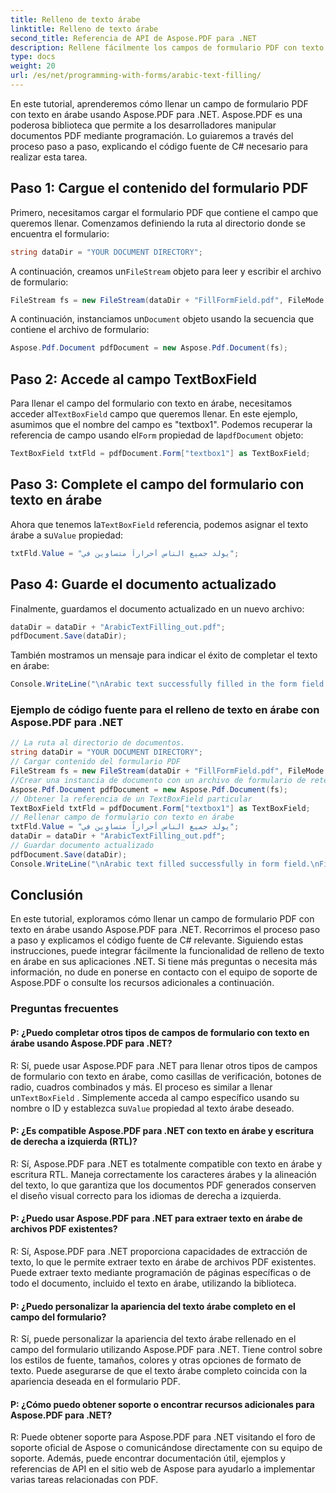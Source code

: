 ```yaml
---
title: Relleno de texto árabe
linktitle: Relleno de texto árabe
second_title: Referencia de API de Aspose.PDF para .NET
description: Rellene fácilmente los campos de formulario PDF con texto en árabe utilizando Aspose.PDF para .NET.
type: docs
weight: 20
url: /es/net/programming-with-forms/arabic-text-filling/
---
```

En este tutorial, aprenderemos cómo llenar un campo de formulario PDF con texto en árabe usando Aspose.PDF para .NET. Aspose.PDF es una poderosa biblioteca que permite a los desarrolladores manipular documentos PDF mediante programación. Lo guiaremos a través del proceso paso a paso, explicando el código fuente de C# necesario para realizar esta tarea.

## Paso 1: Cargue el contenido del formulario PDF

Primero, necesitamos cargar el formulario PDF que contiene el campo que queremos llenar. Comenzamos definiendo la ruta al directorio donde se encuentra el formulario:

```csharp
string dataDir = "YOUR DOCUMENT DIRECTORY";
```

 A continuación, creamos un`FileStream` objeto para leer y escribir el archivo de formulario:

```csharp
FileStream fs = new FileStream(dataDir + "FillFormField.pdf", FileMode.Open, FileAccess.ReadWrite);
```

 A continuación, instanciamos un`Document` objeto usando la secuencia que contiene el archivo de formulario:

```csharp
Aspose.Pdf.Document pdfDocument = new Aspose.Pdf.Document(fs);
```

## Paso 2: Accede al campo TextBoxField

 Para llenar el campo del formulario con texto en árabe, necesitamos acceder al`TextBoxField` campo que queremos llenar. En este ejemplo, asumimos que el nombre del campo es "textbox1". Podemos recuperar la referencia de campo usando el`Form` propiedad de la`pdfDocument` objeto:

```csharp
TextBoxField txtFld = pdfDocument.Form["textbox1"] as TextBoxField;
```

## Paso 3: Complete el campo del formulario con texto en árabe

 Ahora que tenemos la`TextBoxField` referencia, podemos asignar el texto árabe a su`Value` propiedad:

```csharp
txtFld.Value = "يولد جميع الناس أحراراً متساوين في";
```

## Paso 4: Guarde el documento actualizado

Finalmente, guardamos el documento actualizado en un nuevo archivo:

```csharp
dataDir = dataDir + "ArabicTextFilling_out.pdf";
pdfDocument.Save(dataDir);
```

También mostramos un mensaje para indicar el éxito de completar el texto en árabe:

```csharp
Console.WriteLine("\nArabic text successfully filled in the form field.\nFile saved in the following location: " + dataDir);
```

### Ejemplo de código fuente para el relleno de texto en árabe con Aspose.PDF para .NET 
```csharp
// La ruta al directorio de documentos.
string dataDir = "YOUR DOCUMENT DIRECTORY";
// Cargar contenido del formulario PDF
FileStream fs = new FileStream(dataDir + "FillFormField.pdf", FileMode.Open, FileAccess.ReadWrite);
//Crear una instancia de documento con un archivo de formulario de retención de flujo
Aspose.Pdf.Document pdfDocument = new Aspose.Pdf.Document(fs);
// Obtener la referencia de un TextBoxField particular
TextBoxField txtFld = pdfDocument.Form["textbox1"] as TextBoxField;
// Rellenar campo de formulario con texto en árabe
txtFld.Value = "يولد جميع الناس أحراراً متساوين في";
dataDir = dataDir + "ArabicTextFilling_out.pdf";
// Guardar documento actualizado
pdfDocument.Save(dataDir);
Console.WriteLine("\nArabic text filled successfully in form field.\nFile saved at " + dataDir);
```

## Conclusión

En este tutorial, exploramos cómo llenar un campo de formulario PDF con texto en árabe usando Aspose.PDF para .NET. Recorrimos el proceso paso a paso y explicamos el código fuente de C# relevante. Siguiendo estas instrucciones, puede integrar fácilmente la funcionalidad de relleno de texto en árabe en sus aplicaciones .NET. Si tiene más preguntas o necesita más información, no dude en ponerse en contacto con el equipo de soporte de Aspose.PDF o consulte los recursos adicionales a continuación.

### Preguntas frecuentes

#### P: ¿Puedo completar otros tipos de campos de formulario con texto en árabe usando Aspose.PDF para .NET?

 R: Sí, puede usar Aspose.PDF para .NET para llenar otros tipos de campos de formulario con texto en árabe, como casillas de verificación, botones de radio, cuadros combinados y más. El proceso es similar a llenar un`TextBoxField` . Simplemente acceda al campo específico usando su nombre o ID y establezca su`Value` propiedad al texto árabe deseado.

#### P: ¿Es compatible Aspose.PDF para .NET con texto en árabe y escritura de derecha a izquierda (RTL)?

R: Sí, Aspose.PDF para .NET es totalmente compatible con texto en árabe y escritura RTL. Maneja correctamente los caracteres árabes y la alineación del texto, lo que garantiza que los documentos PDF generados conserven el diseño visual correcto para los idiomas de derecha a izquierda.

#### P: ¿Puedo usar Aspose.PDF para .NET para extraer texto en árabe de archivos PDF existentes?

R: Sí, Aspose.PDF para .NET proporciona capacidades de extracción de texto, lo que le permite extraer texto en árabe de archivos PDF existentes. Puede extraer texto mediante programación de páginas específicas o de todo el documento, incluido el texto en árabe, utilizando la biblioteca.

#### P: ¿Puedo personalizar la apariencia del texto árabe completo en el campo del formulario?

R: Sí, puede personalizar la apariencia del texto árabe rellenado en el campo del formulario utilizando Aspose.PDF para .NET. Tiene control sobre los estilos de fuente, tamaños, colores y otras opciones de formato de texto. Puede asegurarse de que el texto árabe completo coincida con la apariencia deseada en el formulario PDF.

#### P: ¿Cómo puedo obtener soporte o encontrar recursos adicionales para Aspose.PDF para .NET?

R: Puede obtener soporte para Aspose.PDF para .NET visitando el foro de soporte oficial de Aspose o comunicándose directamente con su equipo de soporte. Además, puede encontrar documentación útil, ejemplos y referencias de API en el sitio web de Aspose para ayudarlo a implementar varias tareas relacionadas con PDF.